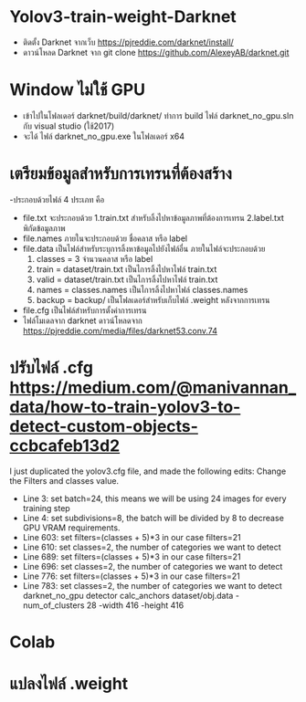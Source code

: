 # Yolov3-train-weight-Darknet

- ติดตั้ง Darknet จากเว็บ https://pjreddie.com/darknet/install/
- ดาวน์โหลด Darknet จาก git clone https://github.com/AlexeyAB/darknet.git

# Window ไม่ใช้ GPU
- เข้าไปในโฟลเดอร์ darknet/build/darknet/ ทำการ build ไฟล์ darknet_no_gpu.sln กับ visual studio (ใช้2017) 
- จะได้ ไฟล์ darknet_no_gpu.exe ในโฟลเดอร์ x64

# เตรียมข้อมูลสำหรับการเทรนที่ต้องสร้าง
-ประกอบด้วยไฟล์ 4 ประเภท คือ
- file.txt จะประกอบด้วย
  1.train.txt สำหรับลิ้งไปหาข้อมูลภาพที่ต้องการเทรน 
  2.label.txt พิกัดข้อมูลภาพ
- file.names ภายในจะประกอบด้วย ชื่อคลาส หรือ label
- file.data เป็นไฟล์สำหรับระบุการลิ้งหาข้อมูลไปยังไฟล์อื่น ภายในไฟล์จะประกอบด้วย
  1. classes = 3 จำนวนคลาส หรือ label
  2. train = dataset/train.txt เป็นไการลิ้งไปหาไฟล์ train.txt
  3. valid = dataset/train.txt เป็นไการลิ้งไปหาไฟล์ train.txt
  4. names = classes.names เป็นไการลิ้งไปหาไฟล์ classes.names
  5. backup = backup/ เป็นโฟลเดอร์สำหรับเก็บไฟล์ .weight หลังจากการเทรน
- file.cfg เป็นไฟล์สำหรับการตั้งค่าการเทรน
- ไฟล์โมเดลจาก darknet ดาวน์โหลดจาก https://pjreddie.com/media/files/darknet53.conv.74

# ปรับไฟล์ .cfg https://medium.com/@manivannan_data/how-to-train-yolov3-to-detect-custom-objects-ccbcafeb13d2
I just duplicated the yolov3.cfg file, and made the following edits:
Change the Filters and classes value.
- Line 3: set batch=24, this means we will be using 24 images for every training step
- Line 4: set subdivisions=8, the batch will be divided by 8 to decrease GPU VRAM requirements.
- Line 603: set filters=(classes + 5)*3 in our case filters=21
- Line 610: set classes=2, the number of categories we want to detect
- Line 689: set filters=(classes + 5)*3 in our case filters=21
- Line 696: set classes=2, the number of categories we want to detect
- Line 776: set filters=(classes + 5)*3 in our case filters=21
- Line 783: set classes=2, the number of categories we want to detect
  darknet_no_gpu detector calc_anchors dataset/obj.data -num_of_clusters 28 -width 416 -height 416

# Colab

# แปลงไฟล์ .weight
